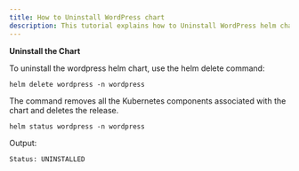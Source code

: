 ```yaml
---
title: How to Uninstall WordPress chart 
description: This tutorial explains how to Uninstall WordPress helm chart
---
```


**Uninstall the Chart**

To uninstall the wordpress helm chart, use the helm delete command:

```execute
helm delete wordpress -n wordpress
```

The command removes all the Kubernetes components associated with the chart and deletes the release.

```execute
helm status wordpress -n wordpress
```

Output:

```
Status: UNINSTALLED
```
